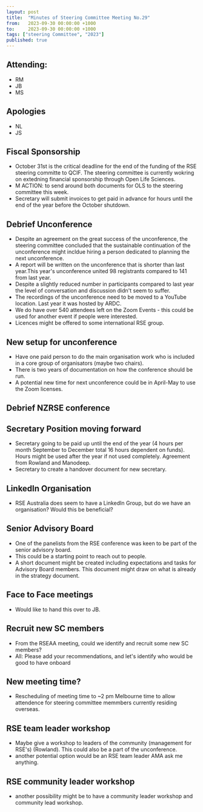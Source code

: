 ```yaml
---
layout: post
title:  "Minutes of Steering Committee Meeting No.29"
from:   2023-09-30 00:00:00 +1000    
to:     2023-09-30 00:00:00 +1000    
tags: ["steering Committee", "2023"]
published: true                     
---
```



## Attending:
- RM
- JB
- MS


## Apologies
- NL
- JS

## Fiscal Sponsorship 
- October 31st is the critical deadline for the end of the funding of the RSE steering committe to QCIF. The steering committee is currently wokring on extedning financial sponsorship through Open Life Sciences.
- M ACTION: to send around both documents for OLS to the steering committee this week.
- Secretary will submit invoices to get paid in advance for hours until the end of the year before the October shutdown. 


## Debrief Unconference
- Despite an agreement on the great success of the unconference, the steering committee concluded that the sustainable continuation of the unconference might incldue hiring a person dedicated to planning the next unconference.
- A report will be written on the unconference that is shorter than last year.This year's unconference united 98 registrants compared to 141 from last year. 
- Despite a slightly reduced number in participants compared to last year the level of conversation and discussion didn't seem to suffer.
- The recordings of the unconference need to be moved to a YouTube location. Last year it was hosted by ARDC.
- We do have over 540 attendees left on the Zoom Events - this could be used for another event if people were interested.
- Licences might be offered to some international RSE group.

## New setup for  unconference
- Have one paid person to do the main organisation work who is included in a core group of organisators (maybe two chairs).
- There is two years of documentation on how the conference should be run.
- A potential new time for next unconference could be in April-May to use the Zoom licenses.

## Debrief NZRSE conference

## Secretary Position moving forward
- Secretary going to be paid up until the end of the year (4 hours per month September to December total 16 hours dependent on funds). Hours might be used after the year if not used completely. Agreement from Rowland and Manodeep.
- Secretary to create a handover document for new secretary. 


## LinkedIn Organisation

- RSE Australia does seem to have a LinkedIn Group, but do we have an organisation? Would this be beneficial?

## Senior Advisory Board 

- One of the panelists from the RSE conference was keen to be part of the senior advisory board.
- This could be a starting point to reach out to people.
- A short document might be created including expectations and tasks for Advisory Board members. This document might draw on what is already in the strategy document.

## Face to Face meetings 

- Would like to hand this over to JB.


## Recruit new SC members

- From the RSEAA meeting, could we identify and recruit some new SC members? 
- All: Please add your recommendations, and let's identify who would be good to have onboard

## New meeting time? 

- Rescheduling of meeting time to ~2 pm Melbourne time to allow attendence for steering committee memmbers currently residing overseas.

## RSE team leader workshop
- Maybe give a workshop to leaders of the community (management for RSE's) (Rowland). This could also be a part of the unconference.
- another potential option would be an RSE team leader AMA ask me anything.

## RSE community leader workshop

- another possibility might be to have a community leader workshop and community lead workshop.
